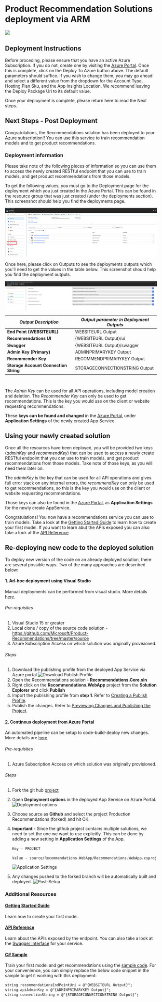 # Product Recommendation Solutions deployment via ARM

<a href="https://portal.azure.com/#create/Microsoft.Template/uri/https%3A%2F%2Fraw.githubusercontent.com%2Fbazzdg%2FProduct-Recommendations%2Fmaster%2Fdeploy%2Fresources.json" target="_blank">
    <img src="http://azuredeploy.net/deploybutton.png"/>
</a>

## Deployment Instructions

Before proceding, please ensure that you have an active Azure Subscription. If you do not, create one by visiting the [Azure Portal](https://portal.azure.com/). Once this is complete, click on the Deploy To Azure button above. The default parameters should suffice. If you wish to change them, you may go ahead and select a different value from the dropdown for the Account Type, Hosting Plan Sku, and the App Insights Location. We recommend leaving the Deploy Package Uri to its default value.

Once your deployment is complete, please return here to read the Next steps.

## Next Steps - Post Deployment

Congratulations, the Recommendations solution has been deployed to your Azure subscription!!
You can use this service to train recommendation models and to get product recommendations.

### Deployment information

Please take note of the following pieces of information so you can use them to access the newly created RESTful endpoint that you can use to train models, and get product recommendations from
those models. 

To get the following values, you must go to the Deployment page for the deployment which you just created in the Azure Portal. This can be found in the resource group that was just created (under the deployments section). This screenshot should help you find the deployments page.

![Diagram](deploymentsPageFromRg.png)

Once here, please click on Outputs to see the deployments outputs which you'll need to get the values in the table below. This screenshot should help you find the deployment outputs.

![Diagram](deploymentOutputs.PNG)

|*Output Description* |*Output parameter in Deployment Outputs*|
|-----------|----------|
|**End Point (WEBSITEURL)**|WEBSITEURL Output |
|**Recommendations UI**|{WEBSITEURL Output}/ui |
|**Swagger**|{WEBSITEURL Output}/swagger |
|**Admin Key (Primary)**|ADMINPRIMARYKEY Output |
|**Recommender Key** |RECOMMENDPRIMARYKEY Output |
|**Storage Account Connection String**|STORAGECONNECTIONSTRING Output |

&nbsp;
  
The *Admin Key* can be used for all API operations, including model creation and deletion.
The *Recommender Key* can only be used to get recommendations. This is the key you would use on the client or website requesting recommendations.

These **keys can be found and changed** in the [Azure Portal](https://portal.azure.com/), under **Application Settings** of the newly created App Service.

## Using your newly created solution

Once all the resources have been deployed, you will be provided two keys (*adminKey* and *recommendKey*) 
that can be used to access a newly create RESTful endpoint that you can use to train models, and get product recommendations from
those models.  Take note of those keys, as you will need them later on.

The *adminKey* is the key that can be used for all API operations and gives full error stack on any internal errors, the *recommendKey* can only be used to 
get recommendations, so this is the key you would use on the client or website requesting recommendations.

Those keys can also be found in the  [Azure Portal](http://portal.azure.com/), as **Application Settings** for the newly create AppService.

Congratulations! You now have a recommendations service you can use to train models.
Take a look at the [Getting Started Guide](../getting-started.md) to learn how to create your first model.  If you want to learn abut the APIs exposed you can also take a look at the [API Reference](../doc/api-reference.md).


## Re-deploying new code to the deployed solution

To deploy new version of the code on an already deployed solution, there are several possible ways. Two of the many approaches are described below:

#### 1. Ad-hoc deployment using Visual Studio

Manual deployments can be performed from visual studio. More details [here](https://msdn.microsoft.com/en-us/library/dd465337(v=vs.110).aspx).

###### Pre-requisites
1. Visual Studio 15 or greater
2. Local clone / copy of the source code solution - https://github.com/Microsoft/Product-Recommendations/tree/master/source
3. Azure Subscription Access on which solution was originally provisioned.


###### Steps
1. Download the publishing profile from the deployed App Service via Azure portal
![Download Publish Profile](../images/post-deployment/download-publish-profile.png)
2. Open the Recommendations solution - **Recommendations.Core.sln**
3. Right click on the **Recommendations.WebApp** project from the **Solution Explorer** and click **Publish**
4. Import the publishing profile from **step 1**. Refer to [Creating a Publish Profile](https://msdn.microsoft.com/en-us/library/dd465337(v=vs.110).aspx#Anchor_0).
5. Publish the changes. Refer to [Previewing Changes and Publishing the Project](https://msdn.microsoft.com/en-us/library/dd465337(v=vs.110).aspx#Anchor_4).

#### 2. Continous deployment from Azure Portal

An automated pipeline can be setup to code-build-deploy new changes. More details are [here](https://github.com/Microsoft/azure-docs/blob/master/articles/app-service-web/app-service-continuous-deployment.md).

###### Pre-requisites
1. Azure Subscription Access on which solution was originally provisioned.

###### Steps

1. Fork the git hub [project](https://github.com/Microsoft/Product-Recommendations)
2. Open **Deployment options** in the deployed App Service on Azure Portal.
    ![Deployment options](../images/post-deployment/deployment-options.png)
3. Choose source as **Github** and select the project Production Recommendations (forked) and hit OK.
4. **Important** - Since the github project contains multiple solutions, we need to set the one we want to use explicitly. This can be done by adding a new setting in **Application Settings** of the App.

    `Key - PROJECT`

    `Value - source/Recommendations.WebApp/Recommendations.WebApp.csproj`
    
    ![Application Settings](../images/post-deployment/application-settings.png)
5. Any changes pushed to the forked branch will be automatically built and deployed.
![Post-Setup](../images/post-deployment/post-setup.png)


### Additional Resources

#### [Getting Started Guide](https://go.microsoft.com/fwlink/?linkid=847717)

Learn how to create your first model.  

#### [API Reference](https://go.microsoft.com/fwlink/?linkid=849030)
Learn about the APIs exposed by the endpoint. You can also take a look at the [Swagger interface]({Outputs.websiteUrl}/swagger) for your service.

#### [C# Sample](https://go.microsoft.com/fwlink/?linkid=847717&pc=c-sharp-sample)
Train your first model and get recommendations using the [sample code](https://go.microsoft.com/fwlink/?linkid=847717&pc=c-sharp-sample). For your convenience, you can simply replace the below code snippet in the sample to get it working with this deployment:

```
string recommendationsEndPointUri = @"{WEBSITEURL Output}";  
string apiAdminKey = @"{ADMINPRIMARYKEY Output}";
string connectionString = @"{STORAGECONNECTIONSTRING Output}";
```